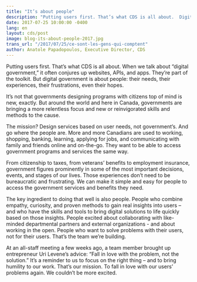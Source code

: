 ```yaml
---
title: "It’s about people"
description: "Putting users first. That’s what CDS is all about.  Digital government is about people: their needs, their experiences, their frustrations, even their hopes."
date: 2017-07-25 10:00:00 -0400
lang: en
layout: cds/post
image: blog-its-about-people-2017.jpg
trans_url: "/2017/07/25/ce-sont-les-gens-qui-comptent"
author: Anatole Papadopoulos, Executive Director, CDS
---
```

Putting users first. That’s what CDS is all about. When we talk about “digital government,” it often conjures up websites, APIs, and apps. They’re part of the toolkit. But digital government is about people: their needs, their experiences, their frustrations, even their hopes.

It’s not that governments designing programs with citizens top of mind is new, exactly. But around the world and here in Canada, governments are bringing a more relentless focus and new or reinvigorated skills and methods to the cause.

The mission? Design services based on user needs, not government’s. And go where the people are. More and more Canadians are used to working, shopping, banking, learning, applying for jobs, and communicating with family and friends online and on-the-go. They want to be able to access government programs and services the same way.

From citizenship to taxes, from veterans’ benefits to employment insurance, government figures prominently in some of the most important decisions, events, and stages of our lives. Those experiences don’t need to be bureaucratic and frustrating. We can make it simple and easy for people to access the government services and benefits they need.

The key ingredient to doing that well is also people. People who combine empathy, curiosity, and proven methods to gain real insights into users – and who have the skills and tools to bring digital solutions to life quickly based on those insights. People excited about collaborating with like-minded departmental partners and external organizations - and about working in the open. People who want to solve problems with their users, not for their users. That’s the team we’re building. 

At an all-staff meeting a few weeks ago, a team member brought up entrepreneur Uri Levene’s advice: “Fall in love with the problem, not the solution.” It’s a reminder to us to focus on the right thing – and to bring humility to our work. That’s our mission. To fall in love with our users’ problems again. We couldn’t be more excited.